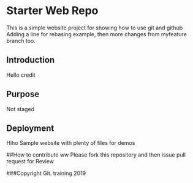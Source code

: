 # Starter Web Repo
This is a simple website project for showing how to use git and github
Adding a line for rebasing example, then more changes from myfeature branch too.

## Introduction
Hello credit 
## Purpose
Not staged
## Deployment
Hiho
Sample website with plenty of files for demos

##How to contribute 
ww
Please fork this repository and then issue pull request for Review

###Copyright
Git. training 2019